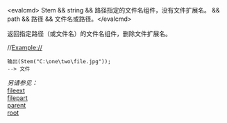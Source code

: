 \<evalcmd\> Stem && string && 路径指定的文件名组件，没有文件扩展名。 && path && 路径 && 文件名或路径。\</evalcmd\>

返回指定路径（或文件名）的文件名组件，删除文件扩展名。

//<Example://>

    输出(Stem("C:\one\two\file.jpg"));
    --> 文件

*另请参见：*  
[fileext](fileext.zh.md)  
[filepart](filepart.zh.md)  
[parent](parent.zh.md)  
[root](root.zh.md)